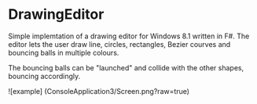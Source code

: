 DrawingEditor
=============

Simple implemtation of a drawing editor for Windows 8.1 written in F#.
The editor lets the user draw line, circles, rectangles, Bezier courves and bouncing balls in multiple colours.

The bouncing balls can be "launched" and collide with the other shapes, bouncing accordingly. 

![example] (ConsoleApplication3/Screen.png?raw=true)